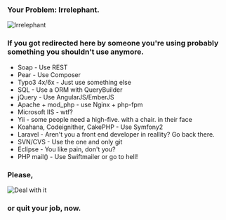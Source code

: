 ### Your Problem: Irrelephant.

![Irrelephant](https://cloud.githubusercontent.com/assets/450980/4320103/17e368ac-3f34-11e4-85fb-9266a3c7106d.gif)

### If you got redirected here by someone you're using probably something you shouldn't use anymore.

  - Soap - Use REST
  - Pear - Use Composer
  - Typo3 4x/6x - Just use something else
  - SQL - Use a ORM with QueryBuilder
  - jQuery - Use AngularJS/EmberJS
  - Apache + mod_php - use Nginx + php-fpm
  - Microsoft IIS - wtf?
  - Yii - some people need a high-five. with a chair. in their face
  - Koahana, Codeignither, CakePHP - Use Symfony2
  - Laravel - Aren't you a front end developer in reallity? Go back there.
  - SVN/CVS - Use the one and only git
  - Eclipse - You like pain, don't you?
  - PHP mail() - Use Swiftmailer or go to hell!

### Please,

![Deal with it](https://cloud.githubusercontent.com/assets/450980/4320094/00906d9e-3f34-11e4-9143-f899d3314547.jpg)

### or quit your job, now.
